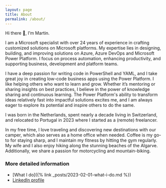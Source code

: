 ```yaml
---
layout: page
title: About
permalink: /about/
---
```


<!-- <img alt="Profile picture" style="border-radius: 3px; border-color: gray; border-style: solid; border-width: 2px" src="https://msc365.eu/assets/img/msc365-profile.jpg" width="180px"> -->

Hi there 👋, I’m Martin.  

I am a Microsoft specialist with over 24 years of experience in crafting customized solutions on Microsoft platforms. My expertise lies in designing, building, and improving solutions on Azure, Azure DevOps and Microsoft Power Platform. I focus on process automation, enhancing productivity, and supporting business, development and platform teams.

I have a deep passion for writing code in PowerShell and YAML, and I take great joy in creating low-code business apps using the Power Platform. I like helping others who want to learn and grow. Whether it’s mentoring or sharing insights on best practices, I believe in the power of knowledge sharing and continuous learning. The Power Platform's ability to transform ideas relatively fast into impactful solutions excites me, and I am always eager to explore its potential and inspire others to do the same.

<!-- I have a deep passion for writing code in PowerShell and YAML and take great joy creating low-code business apps and helping others who want to learn. Whether it’s mentoring or sharing insights on best practices, I believe in the power of knowledge sharing and continuous learning. -->

I was born in the Netherlands, spent nearly a decade living in Switzerland, and relocated to Portugal in 2023 where I started as a (remote) freelancer.

In my free time, I love traveling and discovering new destinations with our camper, which also serves as a home office when needed. Coffee is my go-to for staying sharp, and I maintain my fitness by hitting the gym regularly. My wife and I also enjoy hiking along the stunning beaches of the Algarve. Additionally, we share a passion for motorcycling and mountain-biking.

### More detailed information

- [What I do]({% link _posts/2023-02-01-what-i-do.md %})
- <a href="https://www.linkedin.com/in/mccmswinkels" target="_blanc">LinkedIn profile</a>
